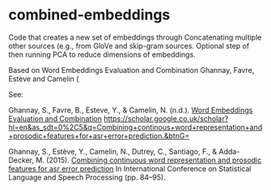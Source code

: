 # combined-embeddings
Code that creates a new set of embeddings through Concatenating multiple other sources (e.g., from GloVe and skip-gram sources. Optional step of then running PCA to reduce dimensions of embeddings.

Based on Word Embeddings Evaluation and Combination
Ghannay, Favre, Estève and Camelin (


See:

Ghannay, S., Favre, B., Esteve, Y., & Camelin, N. (n.d.). [Word Embeddings Evaluation and Combination](https://pdfs.semanticscholar.org/343d/39534682bb7b2eec14f573360877eb80cd59.pdf)
https://scholar.google.co.uk/scholar?hl=en&as_sdt=0%2C5&q=Combining+continous+word+representation+and+prosodic+features+for+asr+error+prediction.&btnG=

Ghannay, S., Estève, 
Y., Camelin, N., Dutrey, C., Santiago, F., & Adda-Decker, M. (2015). [Combining continuous word representation and prosodic features for asr error prediction](https://scholar.google.co.uk/scholar?hl=en&as_sdt=0%2C5&q=Combining+continous+word+representation+and+prosodic+features+for+asr+error+prediction.&btnG=) In International Conference on Statistical Language and Speech Processing (pp. 84–95). 

